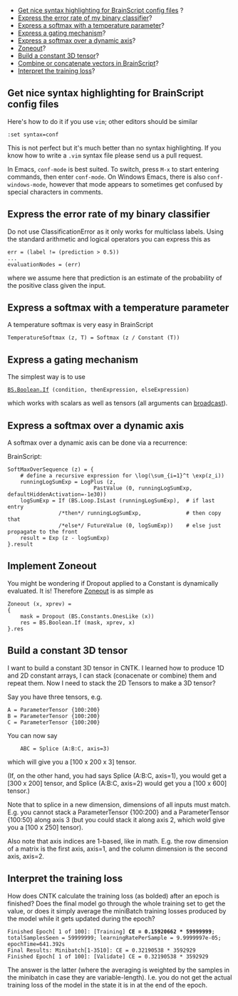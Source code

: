 * [Get nice syntax highlighting for BrainScript config files](./How-do-I-Express-Things-in-BrainScript#get-nice-syntax-highlighting-for-brainscript-config-files) ? 
* [Express the error rate of my binary classifier](./How-do-I-Express-Things-in-BrainScript#express-the-error-rate-of-my-binary-classifier)? 
* [Express a softmax with a temperature parameter](./How-do-I-Express-Things-in-BrainScript#express-a-softmax-with-a-temperature-parameter)? 
* [Express a gating mechanism](./How-do-I-Express-Things-in-BrainScript#express-a-gating-mechanism)? 
* [Express a softmax over a dynamic axis](./How-do-I-Express-Things-in-BrainScript#express-a-softmax-over-a-dynamic-axis)? 
* [Zoneout](./How-do-I-Express-Things-in-BrainScript#implement-zoneout)? 
* [Build a constant 3D tensor](./How-do-I-Express-Things-in-BrainScript#build-a-constant-3d-tensor)? 
* [Combine or concatenate vectors in BrainScript](./How-do-I-Express-Things-in-BrainScript#build-a-constant-3d-tensor)? 
* [Interpret the training loss](./How-do-I-Express-Things-in-BrainScript#interpret-the-training-loss)?

## Get nice syntax highlighting for BrainScript config files

Here's how to do it if you use `vim`; other editors should be similar
```
:set syntax=conf
```
This is not perfect but it's much better than no syntax highlighting. If you know how to write a `.vim` syntax file please send us a pull request.

In Emacs, `conf-mode` is best suited. To switch, press `M-x` to start entering commands, then enter `conf-mode`. On Windows Emacs, there is also `conf-windows-mode`, however that mode appears to sometimes get confused by special characters in comments.

## Express the error rate of my binary classifier

Do not use ClassificationError as it only works for multiclass labels. Using the standard arithmetic and logical operators you can express this as
```
err = (label != (prediction > 0.5))
...
evaluationNodes = (err)  
```
where we assume here that prediction is an estimate of the probability of the positive class given the input.

## Express a softmax with a temperature parameter

A temperature softmax is very easy in BrainScript
```
TemperatureSoftmax (z, T) = Softmax (z / Constant (T))
```

## Express a gating mechanism

The simplest way is to use 

[`BS.Boolean.If`](./If-Operation)` (condition, thenExpression, elseExpression)`

which works with scalars as well as tensors (all arguments can [broadcast](./Binary-Operations#broadcasting-semantics)).

## Express a softmax over a dynamic axis

A softmax over a dynamic axis can be done via a recurrence:

BrainScript:
```
SoftMaxOverSequence (z) = {
    # define a recursive expression for \log(\sum_{i=1}^t \exp(z_i))
    runningLogSumExp = LogPlus (z,
                           PastValue (0, runningLogSumExp, defaultHiddenActivation=-1e30)) 
    logSumExp = If (BS.Loop.IsLast (runningLogSumExp),  # if last entry
                /*then*/ runningLogSumExp,              # then copy that
                /*else*/ FutureValue (0, logSumExp))    # else just propagate to the front
    result = Exp (z - logSumExp)
}.result
```

## Implement Zoneout

You might be wondering if Dropout applied to a Constant is dynamically evaluated. It is! Therefore [Zoneout](http://arxiv.org/abs/1606.01305) is as simple as 
```
Zoneout (x, xprev) =
{
    mask = Dropout (BS.Constants.OnesLike (x))
    res = BS.Boolean.If (mask, xprev, x)
}.res
```

## Build a constant 3D tensor

I want to build a constant 3D tensor in CNTK. I learned how to produce 1D and 2D constant arrays, I can stack (conacenate or combine) them and repeat them. Now I need to stack the 2D Tensors to make a 3D tensor?

Say you have three tensors, e.g.

``` 
A = ParameterTensor {100:200}
B = ParameterTensor {100:200}
C = ParameterTensor {100:200}
``` 

You can now say
 
```
    ABC = Splice (A:B:C, axis=3)
```
 
which will give you a [100 x 200 x 3] tensor.
 
(If, on the other hand, you had says Splice (A:B:C, axis=1), you would get a [300 x 200] tensor, and Splice (A:B:C, axis=2) would get you a [100 x 600] tensor.)
 
Note that to splice in a new dimension, dimensions of all inputs must match. E.g. you cannot stack a ParameterTensor {100:200} and a ParameterTensor {100:50} along axis 3 (but you could stack it along axis 2, which wold give you a [100 x 250] tensor).
 
Also note that axis indices are 1-based, like in math. E.g. the row dimension of a matrix is the first axis, axis=1, and the column dimension is the second axis, axis=2.

## Interpret the training loss

How does CNTK calculate the training loss (as bolded) after an epoch is finished? Does the final model go through the whole training set to get the value, or does it simply average the miniBatch training losses produced by the model while it gets  updated during the epoch?   
<pre><code>Finished Epoch[ 1 of 100]: [Training] <b>CE = 0.15920662 * 59999999</b>; totalSamplesSeen = 59999999; learningRatePerSample = 9.9999997e-05; epochTime=641.392s
Final Results: Minibatch[1-3510]: CE = 0.32190538 * 3592929
Finished Epoch[ 1 of 100]: [Validate] CE = 0.32190538 * 3592929</pre></code>

The answer is the latter (where the averaging is weighted by the samples in the minibatch in case they are variable-length). I.e. you do not get the actual training loss of the model in the state it is in at the end of the epoch.